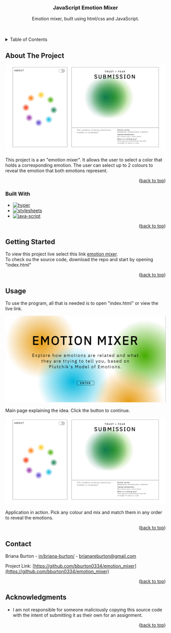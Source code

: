 <a name="readme-top"></a>

<div align="center">

<h3 align="center">JavaScript Emotion Mixer</h3>

  <p align="center">
    Emotion mixer, built using html/css and JavaScript.
    <br />
    <br />
    <br />
  </p>
</div>

<!-- TABLE OF CONTENTS -->
<details>
  <summary>Table of Contents</summary>
  <ol>
    <li>
      <a href="#about-the-project">About The Project</a>
      <ul>
        <li><a href="#built-with">Built With</a></li>
      </ul>
    </li>
    <li>
      <a href="#getting-started">Getting Started</a>
    </li>
    <li><a href="#usage">Usage</a></li>
    <li><a href="#contact">Contact</a></li>
    <li><a href="#acknowledgments">Acknowledgments</a></li>
  </ol>
</details>

<!-- ABOUT THE PROJECT -->
## About The Project

<img src="./img/2.png" />

<p>This project is a an "emotion mixer". It allows the user to select a color that holds a
corresponding emotion. The user can select up to 2 colours to reveal the emotion that both
emotions represent.</p>

<p align="right">(<a href="#readme-top">back to top</a>)</p>



### Built With

* [![hyper][HTML5]][HTML5-url]
* [![stylesheets][CSS3]][CSS3-url]
* [![java-script][JavaScript]][JavaScript-url]

<p align="right">(<a href="#readme-top">back to top</a>)</p>

<!-- GETTING STARTED -->
## Getting Started

To view this project live select this link <a href="https://bburton0334.github.io/emotion_mixer/">emotion mixer</a>.
<br>
To check ou the source code, download the repo and start by opening "index.html" 

<p align="right">(<a href="#readme-top">back to top</a>)</p>



<!-- USAGE EXAMPLES -->
## Usage

To use the program, all that is needed is to open "index.html" or view the live link.

<img src="./img/1.png"><br>
<P>Main page explaining the idea. Click the button to continue.</p>
<img src="./img/2.png" /><br>
<p>Application in action. Pick any colour and mix and match them in any order to reveal the emotions. </p>

<p align="right">(<a href="#readme-top">back to top</a>)</p>


<!-- CONTACT -->
## Contact

Briana Burton - [in/briana-burton/](https://www.linkedin.com/in/briana-burton/) - brianareburton@gmail.com

Project Link: [https://github.com/bburton0334/emotion_mixer](https://github.com/bburton0334/emotion_mixer)

<p align="right">(<a href="#readme-top">back to top</a>)</p>



<!-- ACKNOWLEDGMENTS -->
## Acknowledgments

* I am not responsible for someone maliciously copying this source code with the intent of submitting it as their own for an assignment.

<p align="right">(<a href="#readme-top">back to top</a>)</p>


<!-- MARKDOWN LINKS & IMAGES -->
[ASP.NET]: https://img.shields.io/badge/asp.net-000000?style=for-the-badge&logo=.net&logoColor=white
[ASP.NET-url]: https://dotnet.microsoft.com/en-us/apps/aspnet
[C-sharp]: https://img.shields.io/badge/C%23-000000?style=for-the-badge&logo=csharp&logoColor=white
[Csharp-url]: https://docs.microsoft.com/en-us/dotnet/csharp/
[JSON]: https://img.shields.io/badge/json-000000?style=for-the-badge&logo=json&logoColor=white
[JSON-url]: https://www.json.org/json-en.html
[jQuery]: https://img.shields.io/badge/jquery-000000?style=for-the-badge&logo=jquery&logoColor=white
[jQuery-url]: https://jquery.com/
[HTML5]: https://img.shields.io/badge/html5-000000?style=for-the-badge&logo=html5&logoColor=white
[HTML5-url]: https://developer.mozilla.org/en-US/docs/Glossary/HTML5
[CSS3]: https://img.shields.io/badge/css3-000000?style=for-the-badge&logo=css3&logoColor=white
[CSS3-url]: https://developer.mozilla.org/en-US/docs/Web/CSS
[AJAX]: https://img.shields.io/badge/ajax-000000?style=for-the-badge&logo=ajax&logoColor=white
[AJAX-url]: https://developer.mozilla.org/en-US/docs/Web/Guide/AJAX
[JavaScript]: https://img.shields.io/badge/JavaScript-000000?style=for-the-badge&logo=javascript&logoColor=white
[JavaScript-url]: https://developer.mozilla.org/en-US/docs/Web/JavaScript
